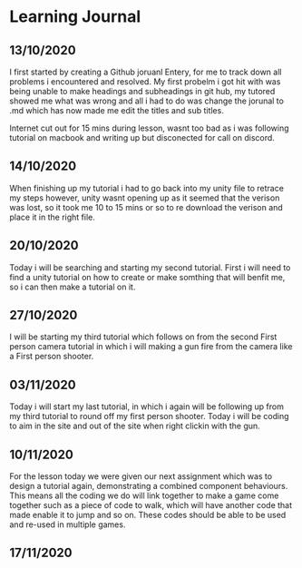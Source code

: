# Learning Journal
## 13/10/2020
I first started by creating a Github joruanl Entery, for me to track down all problems i encountered and resolved.
My first probelm i got hit with was being unable to make headings and subheadings in git hub, my tutored showed me what was wrong and all i had to do was change the jorunal to .md which has now made me edit the titles and sub titles.

Internet cut out for 15 mins during lesson, wasnt too bad as i was following tutorial on macbook and writing up but disconected for call on discord.

## 14/10/2020
When finishing up my tutorial i had to go back into my unity file to retrace my steps however, unity wasnt opening up as it seemed that the verison was lost, so it took me 10 to 15 mins or so to re download the verison and place it in the right file.

## 20/10/2020
Today i will be searching and starting my second tutorial. First i will need to find a unity tutorial on how to create or make somthing that will benfit me, so i can then make a tutorial on it.


## 27/10/2020
I will be starting my third tutorial which follows on from the second First person camera tutorial in which i will making a gun fire from the camera like a First person shooter.

## 03/11/2020
Today i will start my last tutorial, in which i again will be following up from my third tutorial to round off my first person shooter. Today i will be coding to aim in the site and out of the site when right clickin with the gun.


## 10/11/2020
For the lesson today we were given our next assignment which was to design a tutorial again, demonstrating a combined component behaviours. This means all the coding we do will link together to make a game come together such as a piece of code to walk, which will have another code that made enable it to jump and so on. These codes should be able to be used and re-used in multiple games.


## 17/11/2020
